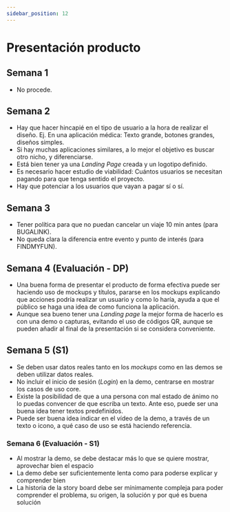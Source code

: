 ```yaml
---
sidebar_position: 12
---
```


# Presentación producto

## Semana 1

- No procede.

## Semana 2

- Hay que hacer hincapié en el tipo de usuario a la hora de realizar el diseño. Ej. En una aplicación médica: Texto grande, botones grandes, diseños simples.
- Si hay muchas aplicaciones similares, a lo mejor el objetivo es buscar otro nicho, y diferenciarse.
- Está bien tener ya una *Landing Page* creada y un logotipo definido. 
- Es necesario hacer estudio de viabilidad: Cuántos usuarios se necesitan pagando para que tenga sentido el proyecto.
- Hay que potenciar a los usuarios que vayan a pagar sí o sí.

## Semana 3

- Tener política para que no puedan cancelar un viaje 10 min antes (para BUGALINK).
- No queda clara la diferencia entre evento y punto de interés (para FINDMYFUN).

## Semana 4 (Evaluación - DP)

- Una buena forma de presentar el producto de forma efectiva puede ser haciendo uso de mockups y títulos, pararse en los mockups explicando que acciones podría realizar un usuario y como lo haría, ayuda a que el público se haga una idea de como funciona la aplicación.
- Aunque sea bueno tener una *Landing page* la mejor forma de hacerlo es con una demo o capturas, evitando el uso de códigos QR, aunque se pueden añadir al final de la presentación si se considera conveniente.

## Semana 5 (S1)

- Se deben usar datos reales tanto en los *mockups* como en las demos se deben utilizar datos reales.
- No incluir el inicio de sesión (*Login*) en la demo, centrarse en mostrar los casos de uso core.
- Existe la posibilidad de que a una persona con mal estado de ánimo no lo puedas convencer de que escriba un texto. Ante eso, puede ser una buena idea tener textos predefinidos.
- Puede ser buena idea indicar en el vídeo de la demo, a través de un texto o icono, a qué caso de uso se está haciendo referencia.

### Semana 6 (Evaluación - S1)

- Al mostrar la demo, se debe destacar más lo que se quiere mostrar, aprovechar bien el espacio
- La demo debe ser suficientemente lenta como para poderse explicar y comprender bien
- La historia de la story board debe ser mínimamente compleja para poder comprender el problema, su origen, la solución y por qué es buena solución